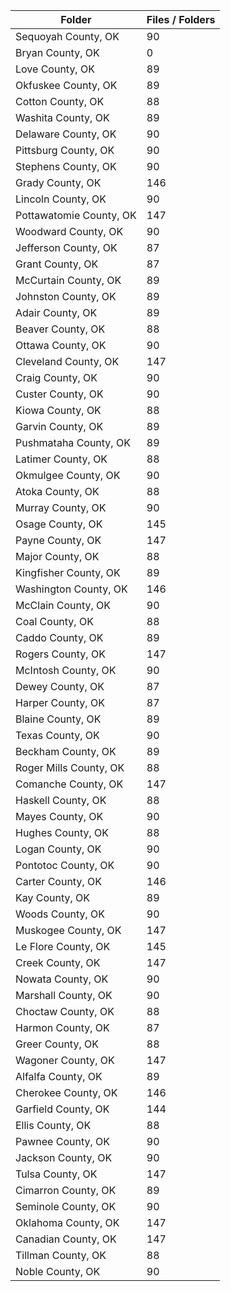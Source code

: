 | Folder                  |   Files / Folders |
|-------------------------|-------------------|
| Sequoyah County, OK     |                90 |
| Bryan County, OK        |                 0 |
| Love County, OK         |                89 |
| Okfuskee County, OK     |                89 |
| Cotton County, OK       |                88 |
| Washita County, OK      |                89 |
| Delaware County, OK     |                90 |
| Pittsburg County, OK    |                90 |
| Stephens County, OK     |                90 |
| Grady County, OK        |               146 |
| Lincoln County, OK      |                90 |
| Pottawatomie County, OK |               147 |
| Woodward County, OK     |                90 |
| Jefferson County, OK    |                87 |
| Grant County, OK        |                87 |
| McCurtain County, OK    |                89 |
| Johnston County, OK     |                89 |
| Adair County, OK        |                89 |
| Beaver County, OK       |                88 |
| Ottawa County, OK       |                90 |
| Cleveland County, OK    |               147 |
| Craig County, OK        |                90 |
| Custer County, OK       |                90 |
| Kiowa County, OK        |                88 |
| Garvin County, OK       |                89 |
| Pushmataha County, OK   |                89 |
| Latimer County, OK      |                88 |
| Okmulgee County, OK     |                90 |
| Atoka County, OK        |                88 |
| Murray County, OK       |                90 |
| Osage County, OK        |               145 |
| Payne County, OK        |               147 |
| Major County, OK        |                88 |
| Kingfisher County, OK   |                89 |
| Washington County, OK   |               146 |
| McClain County, OK      |                90 |
| Coal County, OK         |                88 |
| Caddo County, OK        |                89 |
| Rogers County, OK       |               147 |
| McIntosh County, OK     |                90 |
| Dewey County, OK        |                87 |
| Harper County, OK       |                87 |
| Blaine County, OK       |                89 |
| Texas County, OK        |                90 |
| Beckham County, OK      |                89 |
| Roger Mills County, OK  |                88 |
| Comanche County, OK     |               147 |
| Haskell County, OK      |                88 |
| Mayes County, OK        |                90 |
| Hughes County, OK       |                88 |
| Logan County, OK        |                90 |
| Pontotoc County, OK     |                90 |
| Carter County, OK       |               146 |
| Kay County, OK          |                89 |
| Woods County, OK        |                90 |
| Muskogee County, OK     |               147 |
| Le Flore County, OK     |               145 |
| Creek County, OK        |               147 |
| Nowata County, OK       |                90 |
| Marshall County, OK     |                90 |
| Choctaw County, OK      |                88 |
| Harmon County, OK       |                87 |
| Greer County, OK        |                88 |
| Wagoner County, OK      |               147 |
| Alfalfa County, OK      |                89 |
| Cherokee County, OK     |               146 |
| Garfield County, OK     |               144 |
| Ellis County, OK        |                88 |
| Pawnee County, OK       |                90 |
| Jackson County, OK      |                90 |
| Tulsa County, OK        |               147 |
| Cimarron County, OK     |                89 |
| Seminole County, OK     |                90 |
| Oklahoma County, OK     |               147 |
| Canadian County, OK     |               147 |
| Tillman County, OK      |                88 |
| Noble County, OK        |                90 |
